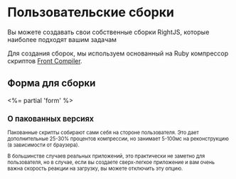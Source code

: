 # Пользовательские сборки

Вы можете создавать свои собственные сборки RightJS, которые наиболее подходят вашим задачам

Для создания сборок, мы используем основанный на Ruby компрессор скриптов [Front Compiler](http://github.com/MadRabbit/frontcompiler).

## Форма для сборки
<%= partial 'form' %>

<div style="font-size: 80%">
  <h2>О пакованных версиях</h2>
  <p>
    Пакованные скрипты собирают сами себя на стороне пользователя. Это дает дополнительные
    25-30% процентов компрессии, но занимает 5-100мс на реконструкцию (в зависимости от браузера).
  </p>
  <p>
    В большинстве случаев реальных приложений, это практически не заметно для пользователя,
    но в случае, если вы создаете сверх-легкое приложение и вам очень важна скорость реакции
    на загрузку, вы можете отключить эту опцию.
  </p>
</div>

